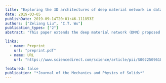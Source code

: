 ```yaml
---
title: "Exploring the 3D architectures of deep material network in data-driven multiscale mechanics"
date: 2019-03-05
publishDate: 2019-09-14T20:01:46.111853Z
authors: ["Zeliang Liu", "C.T. Wu"]
publication_types: ["2"]
abstract: "This paper extends the deep material network (DMN) proposed by Liu et al. (2019) to tackle general 3-dimensional (3D) problems with arbitrary material and geometric nonlinearities. It discovers a new way of describing multiscale heterogeneous materials by a multi-layer network structure and mechanistic building blocks. The data-driven framework of DMN is discussed in detail about the offline training and online extrapolation stages. Analytical solutions of the 3D building block with a two-layer structure in both small- and finite-strain formulations are derived based on interfacial equilibrium conditions and kinematic constraints. With linear elastic data generated by direct numerical simulations on a representative volume element (RVE), the network can be effectively trained in the offline stage using stochastic gradient descent and advanced model compression algorithms. Efficiency and accuracy of DMN on addressing the long-standing 3D RVE challenges with complex morphologies and material laws are validated through numerical experiments, including 1) hyperelastic particle-reinforced rubber composite with Mullins effect; 2) polycrystalline materials with rate-dependent crystal plasticity; 3) carbon fiber reinforced polymer (CFRP) composites with fiber anisotropic elasticity and matrix plasticity. In particular, we demonstrate a three-scale homogenization procedure of CFRP system by concatenating the microscale and mesoscale material networks. The complete learning and extrapolation procedures of DMN establish a reliable data-driven framework for multiscale material modeling and design."

links:
  - name: Preprint
    url: "preprint.pdf"
  - name: URL
    url: "https://www.sciencedirect.com/science/article/pii/S0022509618310688"

featured: false
publication: "*Journal of the Mechanics and Physics of Solids*"
---
```


